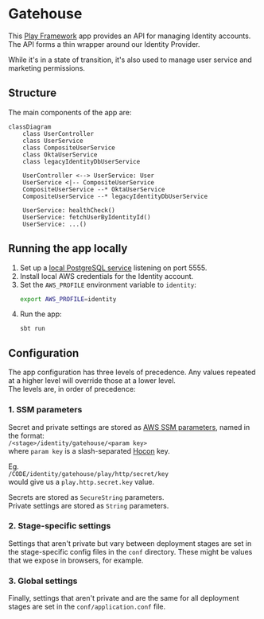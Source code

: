 # Gatehouse

This [Play Framework](https://www.playframework.com/) app provides an API for managing Identity accounts.
The API forms a thin wrapper around our Identity Provider.

While it's in a state of transition, it's also used to manage user service and marketing permissions.

## Structure

The main components of the app are:

```mermaid
classDiagram
    class UserController
    class UserService
    class CompositeUserService
    class OktaUserService
    class legacyIdentityDbUserService

    UserController <--> UserService: User
    UserService <|-- CompositeUserService
    CompositeUserService --* OktaUserService
    CompositeUserService --* legacyIdentityDbUserService

    UserService: healthCheck()
    UserService: fetchUserByIdentityId()
    UserService: ...()
```

## Running the app locally

1. Set up a [local PostgreSQL service](https://github.com/guardian/identity-platform/tree/main/postgres) listening on port 5555.
2. Install local AWS credentials for the Identity account.
3. Set the `AWS_PROFILE` environment variable to `identity`:
   ```bash  
   export AWS_PROFILE=identity
   ```
4. Run the app:
   ```
   sbt run
   ```

## Configuration

The app configuration has three levels of precedence. Any values repeated at a higher level will override those at a
lower
level.  
The levels are, in order of precedence:

### 1. SSM parameters

Secret and private settings are stored as
[AWS SSM parameters](https://docs.aws.amazon.com/systems-manager/latest/userguide/systems-manager-parameter-store.html),
named in the format:  
`/<stage>/identity/gatehouse/<param key>`   
where `param key` is a slash-separated
[Hocon](https://github.com/lightbend/config/blob/main/HOCON.md) key.

Eg.  
`/CODE/identity/gatehouse/play/http/secret/key`  
would give us a `play.http.secret.key` value.

Secrets are stored as `SecureString` parameters.  
Private settings are stored as `String` parameters.

### 2. Stage-specific settings

Settings that aren't private but vary between deployment stages are set in the stage-specific config files in
the `conf` directory. These might be values that we expose in browsers, for example.

### 3. Global settings

Finally, settings that aren't private and are the same for all deployment stages are set in the `conf/application.conf`
file.
